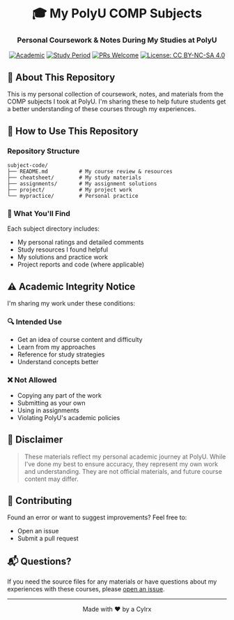 <div align="center">

# 🎓 My PolyU COMP Subjects
### Personal Coursework & Notes During My Studies at PolyU

[![Academic](https://img.shields.io/badge/Status-Personal_Archive-blue.svg)](https://github.com/Cylrx/PolyU_COMP_Subjects)
[![Study Period](https://img.shields.io/badge/Study-2022--2024-orange.svg)](https://github.com/Cylrx/PolyU_COMP_Subjects)
[![PRs Welcome](https://img.shields.io/badge/PRs-welcome-brightgreen.svg)](https://github.com/Cylrx/PolyU_COMP_Subjects/pulls)
[![License: CC BY-NC-SA 4.0](https://img.shields.io/badge/License-CC%20BY--NC--SA%204.0-black.svg)](https://creativecommons.org/licenses/by-nc-sa/4.0/)

</div>

## 📖 About This Repository
This is my personal collection of coursework, notes, and materials from the COMP subjects I took at PolyU. I'm sharing these to help future students get a better understanding of these courses through my experiences.

## 🚀 How to Use This Repository

### Repository Structure
```
subject-code/
├── README.md          # My course review & resources
├── cheatsheet/        # My study materials
├── assignments/       # My assignment solutions
├── project/           # My project work
└── mypractice/        # Personal practice
```

### 📑 What You'll Find
Each subject directory includes:
- My personal ratings and detailed comments
- Study resources I found helpful
- My solutions and practice work
- Project reports and code (where applicable)

## ⚠️ Academic Integrity Notice

I'm sharing my work under these conditions:

### 🔍 Intended Use
- Get an idea of course content and difficulty
- Learn from my approaches
- Reference for study strategies
- Understand concepts better

### ❌ Not Allowed
- Copying any part of the work
- Submitting as your own
- Using in assignments
- Violating PolyU's academic policies

## 📜 Disclaimer

> These materials reflect my personal academic journey at PolyU. While I've done my best to ensure accuracy, they represent my own work and understanding. They are not official materials, and future course content may differ.

## 🤝 Contributing

Found an error or want to suggest improvements? Feel free to:
- Open an issue
- Submit a pull request

## 📬 Questions?

If you need the source files for any materials or have questions about my experiences with these courses, please [open an issue](https://github.com/Cylrx/PolyU_COMP_Subjects/issues).

<div align="center">

---
Made with ❤️ by a Cylrx

</div>
